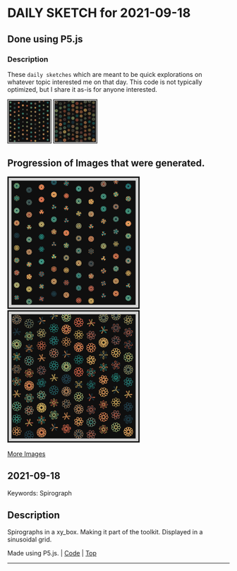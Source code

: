 # DAILY SKETCH for 2021-09-18

## Done using P5.js

### Description

These `daily sketches` which are meant to be quick explorations     on whatever topic interested me on that day. This code is not typically optimized, but I share it as-is     for anyone interested.

<img src = 'images/keep_2021-09-20-21-18-47.png' width = '100'> <img src = 'images/keep_2021-09-20-21-20-30.png' width = '100'> 

## Progression of Images that were generated.

<img src = 'images/keep_2021-09-20-21-18-47.png' width = '300'> 
<img src = 'images/keep_2021-09-20-21-20-30.png' width = '300'> 


[More Images](2021-09-18/images) 


 ## 2021-09-18
Keywords: Spirograph
 

## Description 

 Spirographs in a xy_box. Making it part of the toolkit.
 Displayed in a sinusoidal grid.
 

Made using P5.js. | [Code](2021/2021-09-18/) | [Top](#daily-sketches) 

-----

